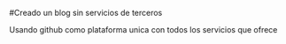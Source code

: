 #Creado un blog sin servicios de terceros

Usando github como plataforma unica con todos los servicios que ofrece